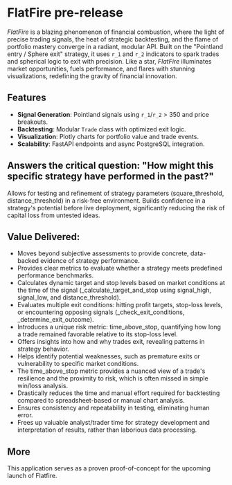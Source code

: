 # FlatFire pre-release

*FlatFire* is a blazing phenomenon of financial combustion, where the light of precise trading signals, the heat of strategic backtesting, and the flame of portfolio mastery converge in a radiant, modular API. Built on the "Pointland entry / Sphere exit" strategy, it uses `r_1` and `r_2` indicators to spark trades and spherical logic to exit with precision. Like a star, *FlatFire* illuminates market opportunities, fuels performance, and flares with stunning visualizations, redefining the gravity of financial innovation.

## Features
- **Signal Generation**: Pointland signals using `r_1`/`r_2` > 350 and price breakouts.
- **Backtesting**: Modular `Trade` class with optimized exit logic.
- **Visualization**: Plotly charts for portfolio value and trade events.
- **Scalability**: FastAPI endpoints and async PostgreSQL integration.

## Answers the critical question: "How might this specific strategy have performed in the past?"
Allows for testing and refinement of strategy parameters (square_threshold, distance_threshold) in a risk-free environment.
Builds confidence in a strategy's potential before live deployment, significantly reducing the risk of capital loss from untested ideas.

## Value Delivered:
- Moves beyond subjective assessments to provide concrete, data-backed evidence of strategy performance.
- Provides clear metrics to evaluate whether a strategy meets predefined performance benchmarks.
- Calculates dynamic target and stop levels based on market conditions at the time of the signal (_calculate_target_and_stop using signal_high, signal_low, and distance_threshold).
- Evaluates multiple exit conditions: hitting profit targets, stop-loss levels, or encountering opposing signals (_check_exit_conditions, _determine_exit_outcome).
- Introduces a unique risk metric: time_above_stop, quantifying how long a trade remained favorable relative to its stop-loss level.
- Offers insights into how and why trades exit, revealing patterns in strategy behavior.
- Helps identify potential weaknesses, such as premature exits or vulnerability to specific market conditions.
- The time_above_stop metric provides a nuanced view of a trade's resilience and the proximity to risk, which is often missed in simple win/loss analysis.
- Drastically reduces the time and manual effort required for backtesting compared to spreadsheet-based or manual chart analysis.
- Ensures consistency and repeatability in testing, eliminating human error.
- Frees up valuable analyst/trader time for strategy development and interpretation of results, rather than laborious data processing.

## More
This application serves as a proven proof-of-concept for the upcoming launch of Flatfire. 
